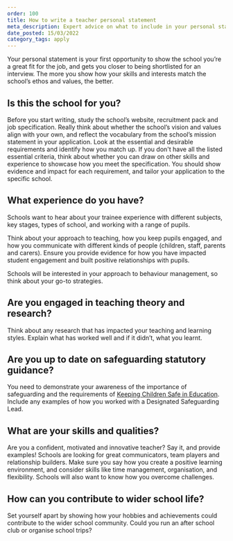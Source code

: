 ```yaml
---
order: 100
title: How to write a teacher personal statement
meta_description: Expert advice on what to include in your personal statement when applying for a teaching job. Read some example teacher personal statements.
date_posted: 15/03/2022
category_tags: apply
---
```


Your personal statement is your first opportunity to show the school you’re a great fit for the job, and gets you closer to being shortlisted for an interview. The more you show how your skills and interests match the school’s ethos and values, the better. 


## Is this the school for you?
Before you start writing, study the school’s website, recruitment pack and job specification. Really think about whether the school’s vision and values align with your own, and reflect the vocabulary from the school’s mission statement in your application. Look at the essential and desirable requirements and identify how you match up. If you don't have all the listed essential criteria, think about whether you can draw on other skills and experience to showcase how you meet the specification. You should show evidence and impact for each requirement, and tailor your application to the specific school. 


## What experience do you have?
Schools want to hear about your trainee experience with different subjects, key stages, types of school, and working with a range of pupils.

Think about your approach to teaching, how you keep pupils engaged, and how you communicate with different kinds of people (children, staff, parents and carers). Ensure you provide evidence for how you have impacted student engagement and built positive relationships with pupils.

Schools will be interested in your approach to behaviour management, so think about your go-to strategies.

## Are you engaged in teaching theory and research?
Think about any research that has impacted your teaching and learning styles. Explain what has worked well and if it didn’t, what you learnt. 


## Are you up to date on safeguarding statutory guidance? 
You need to demonstrate your awareness of the importance of safeguarding and the requirements of [Keeping Children Safe in Education](https://www.gov.uk/government/publications/keeping-children-safe-in-education--2). Include any examples of how you worked with a Designated Safeguarding Lead. 


## What are your skills and qualities? 
Are you a confident, motivated and innovative teacher? Say it, and provide examples! Schools are looking for great communicators, team players and relationship builders. Make sure you say how you create a positive learning environment, and consider skills like time management, organisation, and flexibility. 
Schools will also want to know how you overcome challenges.

## How can you contribute to wider school life?
Set yourself apart by showing how your hobbies and achievements could contribute to the wider school community. Could you run an after school club or organise school trips? 
